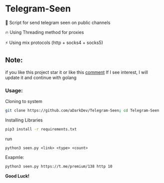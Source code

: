
# Telegram-Seen

🐍 Script for send telegram seen on public channels

🔥 Using Threading method for proxies

⚡️ Using mix protocols (http + socks4 + socks5)

## Note:

if you like this project star it or like this [comment](https://github.com/aDarkDev/Telegram-Seen/issues/3#issuecomment-2049033723) If I see interest, I will update it and continue with golang

### Usage:

Cloning to system
```bash
git clone https://github.com/aDarkDev/Telegram-Seen; cd Telegram-Seen
```

Installing Libraries
```bash
pip3 install -r requirements.txt
```
run
```
python3 seen.py <link> <type> <count>
```

Exapmle:

```bash
python3 seen.py https://t.me/premium/138 http 10
```

**Good Luck!**
